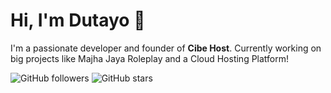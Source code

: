 # Hi, I'm Dutayo 👋
I'm a passionate developer and founder of **Cibe Host**. Currently working on big projects like Majha Jaya Roleplay and a Cloud Hosting Platform!

![GitHub followers](https://img.shields.io/github/followers/dutayo?style=social)
![GitHub stars](https://img.shields.io/github/stars/dutayo?style=social)

